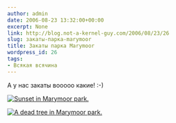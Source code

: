 ```yaml
---
author: admin
date: 2006-08-23 13:32:00+00:00
excerpt: None
link: http://blog.not-a-kernel-guy.com/2006/08/23/26
slug: закаты-парка-marymoor
title: Закаты парка Marymoor
wordpress_id: 26
tags:
- Всякая всячина
---
```


А у нас закаты вооооо какие! :-)

[![Sunset in Marymoor park.](http://blog.not-a-kernel-guy.com/wp-content/uploads/2006/08/marymoor_sunset.thumbnail.jpg)](http://blog.not-a-kernel-guy.com/wp-content/uploads/2006/08/marymoor_sunset.jpg)

[![A dead tree in Marymoor park.](http://blog.not-a-kernel-guy.com/wp-content/uploads/2006/08/marymoor_a_dead_tree.thumbnail.jpg)](http://blog.not-a-kernel-guy.com/wp-content/uploads/2006/08/marymoor_a_dead_tree.jpg)
